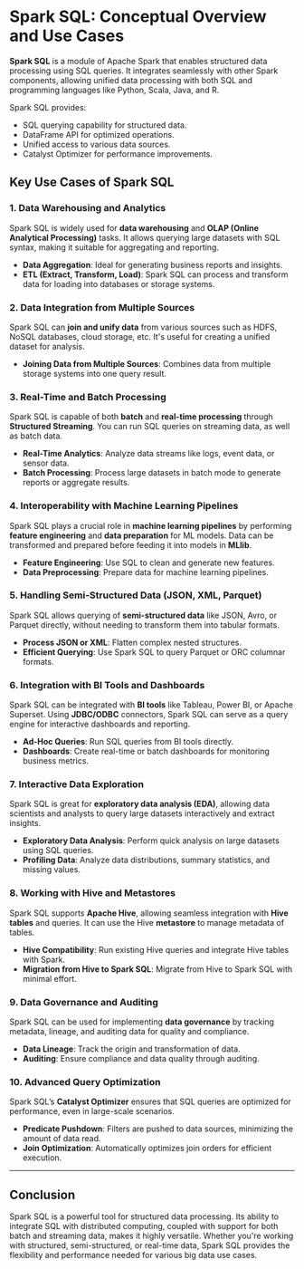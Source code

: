 # Spark SQL: Conceptual Overview and Use Cases

**Spark SQL** is a module of Apache Spark that enables structured data processing using SQL queries. It integrates seamlessly with other Spark components, allowing unified data processing with both SQL and programming languages like Python, Scala, Java, and R.

Spark SQL provides:
- SQL querying capability for structured data.
- DataFrame API for optimized operations.
- Unified access to various data sources.
- Catalyst Optimizer for performance improvements.

## Key Use Cases of Spark SQL

### 1. Data Warehousing and Analytics

Spark SQL is widely used for **data warehousing** and **OLAP (Online Analytical Processing)** tasks. It allows querying large datasets with SQL syntax, making it suitable for aggregating and reporting.

- **Data Aggregation**: Ideal for generating business reports and insights.
- **ETL (Extract, Transform, Load)**: Spark SQL can process and transform data for loading into databases or storage systems.

### 2. Data Integration from Multiple Sources

Spark SQL can **join and unify data** from various sources such as HDFS, NoSQL databases, cloud storage, etc. It's useful for creating a unified dataset for analysis.

- **Joining Data from Multiple Sources**: Combines data from multiple storage systems into one query result.

### 3. Real-Time and Batch Processing

Spark SQL is capable of both **batch** and **real-time processing** through **Structured Streaming**. You can run SQL queries on streaming data, as well as batch data.

- **Real-Time Analytics**: Analyze data streams like logs, event data, or sensor data.
- **Batch Processing**: Process large datasets in batch mode to generate reports or aggregate results.

### 4. Interoperability with Machine Learning Pipelines

Spark SQL plays a crucial role in **machine learning pipelines** by performing **feature engineering** and **data preparation** for ML models. Data can be transformed and prepared before feeding it into models in **MLlib**.

- **Feature Engineering**: Use SQL to clean and generate new features.
- **Data Preprocessing**: Prepare data for machine learning pipelines.

### 5. Handling Semi-Structured Data (JSON, XML, Parquet)

Spark SQL allows querying of **semi-structured data** like JSON, Avro, or Parquet directly, without needing to transform them into tabular formats.

- **Process JSON or XML**: Flatten complex nested structures.
- **Efficient Querying**: Use Spark SQL to query Parquet or ORC columnar formats.

### 6. Integration with BI Tools and Dashboards

Spark SQL can be integrated with **BI tools** like Tableau, Power BI, or Apache Superset. Using **JDBC/ODBC** connectors, Spark SQL can serve as a query engine for interactive dashboards and reporting.

- **Ad-Hoc Queries**: Run SQL queries from BI tools directly.
- **Dashboards**: Create real-time or batch dashboards for monitoring business metrics.

### 7. Interactive Data Exploration

Spark SQL is great for **exploratory data analysis (EDA)**, allowing data scientists and analysts to query large datasets interactively and extract insights.

- **Exploratory Data Analysis**: Perform quick analysis on large datasets using SQL queries.
- **Profiling Data**: Analyze data distributions, summary statistics, and missing values.

### 8. Working with Hive and Metastores

Spark SQL supports **Apache Hive**, allowing seamless integration with **Hive tables** and queries. It can use the Hive **metastore** to manage metadata of tables.

- **Hive Compatibility**: Run existing Hive queries and integrate Hive tables with Spark.
- **Migration from Hive to Spark SQL**: Migrate from Hive to Spark SQL with minimal effort.

### 9. Data Governance and Auditing

Spark SQL can be used for implementing **data governance** by tracking metadata, lineage, and auditing data for quality and compliance.

- **Data Lineage**: Track the origin and transformation of data.
- **Auditing**: Ensure compliance and data quality through auditing.

### 10. Advanced Query Optimization

Spark SQL’s **Catalyst Optimizer** ensures that SQL queries are optimized for performance, even in large-scale scenarios.

- **Predicate Pushdown**: Filters are pushed to data sources, minimizing the amount of data read.
- **Join Optimization**: Automatically optimizes join orders for efficient execution.

---

## Conclusion

Spark SQL is a powerful tool for structured data processing. Its ability to integrate SQL with distributed computing, coupled with support for both batch and streaming data, makes it highly versatile. Whether you're working with structured, semi-structured, or real-time data, Spark SQL provides the flexibility and performance needed for various big data use cases.
